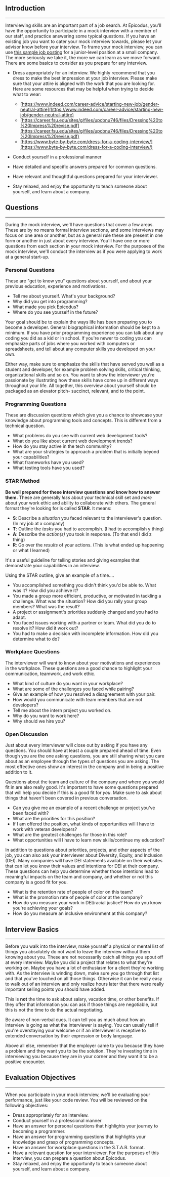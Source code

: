 ## Introduction
---

Interviewing skills are an important part of a job search. At Epicodus, you'll have the opportunity to participate in a mock interview with a member of our staff, and practice answering some typical questions. If you have an existing job you want to cater your mock interview towards, please let your advisor know before your interview. To frame your mock interview, you can use [this sample job posting](/internship-and-job-search/applying-for-internships-and-jobs/sample-job-post) for a junior-level position at a small company. The more seriously we take it, the more we can learn as we move forward. There are some basics to consider as you prepare for any interview.

* Dress appropriately for an interview. We highly recommend that you dress to make the best impression at your job interview. Please make sure that your attire is aligned with the work that you are looking for. Here are some resources that may be helpful when trying to decide what to wear:
    *  [https://www.indeed.com/career-advice/starting-new-job/gender-neutral-attire](https://www.indeed.com/career-advice/starting-new-job/gender-neutral-attire)
    *  [https://career.fsu.edu/sites/g/files/upcbnu746/files/Dressing%20to%20Impress%20revise.pdf](https://career.fsu.edu/sites/g/files/upcbnu746/files/Dressing%20to%20Impress%20revise.pdf)
    *  [https://www.byte-by-byte.com/dress-for-a-coding-interview/](https://www.byte-by-byte.com/dress-for-a-coding-interview/)

* Conduct yourself in a professional manner
* Have detailed and specific answers prepared for common questions.
* Have relevant and thoughtful questions prepared for your interviewer.
* Stay relaxed, and enjoy the opportunity to teach someone about yourself, and learn about a company.

## Questions
---

During the mock interview, we'll have questions that cover a few areas. These are by no means formal interview sections, and some interviews may focus on one area or another, but as a general rule these are present in one form or another in just about every interview. You'll have one or more questions from each section in your mock interview. For the purposes of the mock interview, we'll conduct the interview as if you were applying to work at a general start-up.

### Personal Questions

These are "get to know you" questions about yourself, and about your previous education, experience and motivations.

  * Tell me about yourself. What's your background?
  * Why did you get into programming?
  * What made you pick Epicodus?
  * Where do you see yourself in the future?

Your goal should be to explain the ways life has been preparing you to become a developer. General biographical information should be kept to a minimum. If you have prior programming experience you can talk about any coding you did as a kid or in school. If you're newer to coding you can emphasize parts of jobs where you worked with computers or spreadsheets, and tell about any computer skills you developed on your own.

Either way, make sure to emphasize the skills that have served you well as a student and developer, for example problem solving skills, critical thinking, organizational skills and so on. You want to show the interviewer you're passionate by illustrating how these skills have come up in different ways throughout your life. All together, this overview about yourself should be packaged as an elevator pitch- succinct, relevant, and to the point. 

### Programming Questions

These are discussion questions which give you a chance to showcase your knowledge about programming tools and concepts. This is different from a technical question.

  * What problems do you see with current web development tools?
  * What do you like about current web development trends?
  * How do you stay active in the tech community?
  * What are your strategies to approach a problem that is initially beyond your capabilities?
  * What frameworks have you used?
  * What testing tools have you used?

### STAR Method

**Be well prepared for these interview questions and know how to answer them.** These are generally _less_ about your technical skill set and _more_ about your work ethic and ability to collaborate with others. The general format they're looking for is called **STAR**. It means:

* **S**: Describe a _situation_ you faced relevant to the interviewer's question. (In my job at x company)
* **T**: Outline the _tasks_ you had to accomplish. (I had to accomplish y thing)
* **A**: Describe the _action(s)_ you took in response. (To that end I did z thing)
* **R**: Go over the _results_ of your actions. (This is what ended up happening or what I learned)

It's a useful guideline for telling stories and giving examples that demonstrate your capabilities in an interview.

Using the STAR outline, give an example of a time....

* You accomplished something you didn't think you'd be able to. What was it? How did you achieve it?
* You made a group more efficient, productive, or motivated in tackling a challenge. What was the situation? How did you rally your group members? What was the result?
* A project or assignment's priorities suddenly changed and you had to adapt.
* You faced issues working with a partner or team. What did you do to resolve it? How did it work out?
* You had to make a decision with incomplete information. How did you determine what to do?

### Workplace Questions

The interviewer will want to know about your motivations and experiences in the workplace. These questions are a good chance to highlight your communication, teamwork, and work ethic.

  * What kind of culture do you want in your workplace?
  * What are some of the challenges you faced while pairing?
  * Give an example of how you resolved a disagreement with your pair.
  * How would you communicate with team members that are not developers?
  * Tell me about the intern project you worked on.
  * Why do you want to work here?
  * Why should we hire you?

### Open Discussion

Just about every interviewer will close out by asking if you have any questions. You should have at least a couple prepared ahead of time. Even though you are the one asking questions, you are still sharing what you care about as an employee through the types of questions you are asking. The most effective ones show an interest in the company and in being a positive addition to it. 

Questions about the team and culture of the company and where you would fit in are also really good. It's important to have some questions prepared that will help you decide if this is a good fit for _you_. Make sure to ask about things that haven't been covered in previous conversation.

  * Can you give me an example of a recent challenge or project you've been faced with?
  * What are the priorities for this position?
  * If I am offered the position, what kinds of opportunities will I have to work with veteran developers?
  * What are the greatest challenges for those in this role?
  * What opportunities will I have to learn new skills/continue my education?
  
In addition to questions about priorities, projects, and other aspects of the job, you can also ask your interviewer about Diversity, Equity, and Inclusion (DEI). Many companies will have DEI statements available on their websites that can let you know their values and intentions for DEI at their company. These questions can help you determine whether those intentions lead to meaningful impacts on the team and company, and whether or not this company is a good fit for you. 

  * What is the retention rate of people of color on this team? 
  * What is the promotion rate of people of color at the company?
  * How do you measure your work in DEI/racial justice? How do you know you're achieving your goals? 
  * How do you measure an inclusive environment at this company?

## Interview Basics
---

Before you walk into the interview, make yourself a physical or mental list of things you absolutely do not want to leave the interview without them knowing about you. These are not necessarily catch all things you spout off at every interview. Maybe you did a project that relates to what they're working on. Maybe you have a lot of enthusiasm for a client they're working with. As the interview is winding down, make sure you go through that list and that you've touched on all those things. Otherwise it can be really easy to walk out of an interview and only realize hours later that there were really important selling points you should have added.

This is **not** the time to ask about salary, vacation time, or other benefits. If they offer that information you can ask if those things are negotiable, but this is not the time to do the actual negotiating.

Be aware of non-verbal cues. It can tell you as much about how an interview is going as what the interviewer is saying. You can usually tell if you're overstaying your welcome or if an interviewer is receptive to extended conversation by their expression or body language.

Above all else, remember that the employer came to you because they have a problem and they want you to be the solution. They're investing time in interviewing you because they are in your corner and they want it to be a positive encounter.

## Evaluation Objectives
---

When you participate in your mock interview, we'll be evaluating your performance, just like your code review. You will be reviewed on the following objectives:

* Dress appropriately for an interview.
* Conduct yourself in a professional manner
* Have an answer for personal questions that highlights your journey to becoming a programmer.
* Have an answer for programming questions that highlights your knowledge and grasp of programming concepts.
* Have an answer for workplace questions in the S.T.A.R. format.
* Have a relevant question for your interviewer. For the purposes of this interview, you can prepare a question about Epicodus.
* Stay relaxed, and enjoy the opportunity to teach someone about yourself, and learn about a company.
